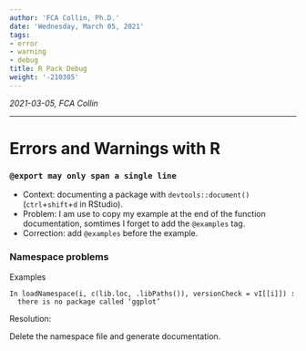 ```yaml
---
author: 'FCA Collin, Ph.D.'
date: 'Wednesday, March 05, 2021'
tags:
- error
- warning
- debug
title: R Pack Debug
weight: '-210305'
---
```


*2021-03-05, FCA Collin*

------------------------------------------------------------------------

<!--more-->
Errors and Warnings with R
==========================


### `@export may only span a single line`

- Context: documenting a package with `devtools::document()`
 (`ctrl`+`shift`+`d` in RStudio).
- Problem: I am use to copy my example at the end of the function documentation,
  somtimes I forget to add the `@examples` tag.
- Correction: add `@examples` before the example.


### Namespace problems

Examples

```
In loadNamespace(i, c(lib.loc, .libPaths()), versionCheck = vI[[i]]) :
  there is no package called ‘ggplot’
```

Resolution:

Delete the namespace file and generate documentation.
